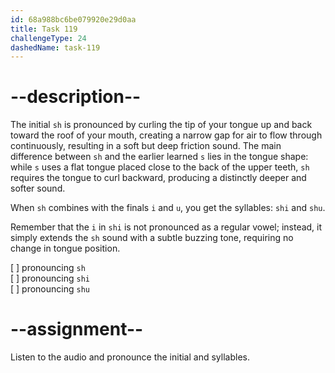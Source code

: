 ```yaml
---
id: 68a988bc6be079920e29d0aa
title: Task 119
challengeType: 24
dashedName: task-119
---
```


<!--SPEAKING-->

<!-- (Audio) A: sh, shi, shu -->

# --description--

The initial `sh` is pronounced by curling the tip of your tongue up and back toward the roof of your mouth, creating a narrow gap for air to flow through continuously, resulting in a soft but deep friction sound. The main difference between `sh` and the earlier learned `s` lies in the tongue shape: while `s` uses a flat tongue placed close to the back of the upper teeth, `sh` requires the tongue to curl backward, producing a distinctly deeper and softer sound.

When `sh` combines with the finals `i` and `u`, you get the syllables: `shi` and `shu`.

Remember that the `i` in `shi` is not pronounced as a regular vowel; instead, it simply extends the `sh` sound with a subtle buzzing tone, requiring no change in tongue position.

[ ] pronouncing `sh`  
[ ] pronouncing `shi`  
[ ] pronouncing `shu`

# --assignment--

Listen to the audio and pronounce the initial and syllables.
